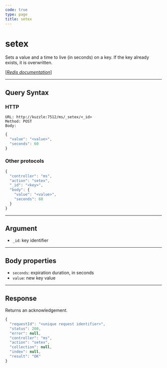 ```yaml
---
code: true
type: page
title: setex
---
```


# setex



Sets a value and a time to live (in seconds) on a key. If the key already exists, it is overwritten.

[[_Redis documentation_]](https://redis.io/commands/setex)

---

## Query Syntax

### HTTP

```http
URL: http://kuzzle:7512/ms/_setex/<_id>
Method: POST
Body:
```

```js
{
  "value": "<value>",
  "seconds": 60
}
```

### Other protocols

```js
{
  "controller": "ms",
  "action": "setex",
  "_id": "<key>",
  "body": {
    "value": "<value>",
    "seconds": 60
  }
}
```

---

## Argument

- `_id`: key identifier

---

## Body properties

- `seconds`: expiration duration, in seconds
- `value`: new key value

---

## Response

Returns an acknowledgement.

```js
{
  "requestId": "<unique request identifier>",
  "status": 200,
  "error": null,
  "controller": "ms",
  "action": "setex",
  "collection": null,
  "index": null,
  "result": "OK"
}
```

